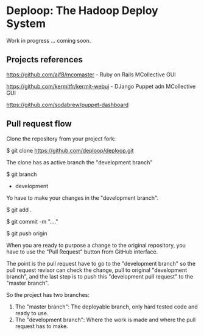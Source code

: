 Deploop: The Hadoop Deploy System
=================================

Work in progress ... coming soon.

Projects references
-------------------

https://github.com/ajf8/mcomaster - Ruby on Rails MCollective GUI

https://github.com/kermitfr/kermit-webui - DJango Puppet adn MCollective GUI

https://github.com/sodabrew/puppet-dashboard

Pull request flow
------------------

Clone the repository from your project fork:

$ git clone https://github.com/deploop/deploop.git

The clone has as active branch the "development branch"

$ git branch
* development

Yo have to make your changes in the "development branch".

$ git add .

$ git commit -m "...."

$ git push origin

When you are ready to purpose a change to the original repository, you have
to use the "Pull Request" button from GitHub interface.

The point is the pull request have to go to the "development branch" so the pull
request revisor can check the change, pull to original "development branch", and 
the last step is to push this "development pull request" to the "master branch".

So the project has two branches:

1. The "master branch": The deployable branch, only hard tested code and ready to use.
2. The "development branch": Where the work is made and where the pull request has to make.

